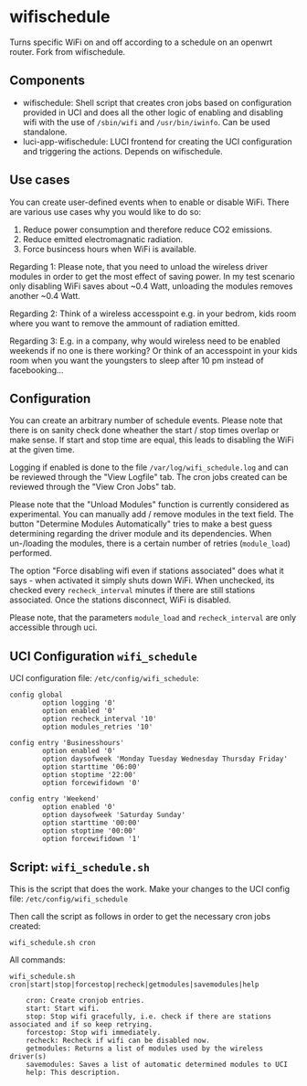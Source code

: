 # wifischedule
Turns specific WiFi on and off according to a schedule on an openwrt router. Fork from wifischedule.

## Components
* wifischedule: Shell script that creates cron jobs based on configuration provided in UCI and does all the other logic of enabling and disabling wifi with the use of `/sbin/wifi` and `/usr/bin/iwinfo`. Can be used standalone.
* luci-app-wifischedule: LUCI frontend for creating the UCI configuration and triggering the actions. Depends on wifischedule.


## Use cases
You can create user-defined events when to enable or disable WiFi. 
There are various use cases why you would like to do so:

1. Reduce power consumption and therefore reduce CO2 emissions.
2. Reduce emitted electromagnatic radiation.
3. Force busincess hours when WiFi is available.

Regarding 1: Please note, that you need to unload the wireless driver modules in order to get the most effect of saving power.
In my test scenario only disabling WiFi saves about ~0.4 Watt, unloading the modules removes another ~0.4 Watt.

Regarding 2: Think of a wireless accesspoint e.g. in your bedrom, kids room where you want to remove the ammount of radiation emitted.

Regarding 3: E.g. in a company, why would wireless need to be enabled weekends if no one is there working? 
Or think of an accesspoint in your kids room when you want the youngsters to sleep after 10 pm instead of facebooking...

## Configuration
You can create an arbitrary number of schedule events. Please note that there is on sanity check done wheather the start / stop times overlap or make sense.
If start and stop time are equal, this leads to disabling the WiFi at the given time.

Logging if enabled is done to the file `/var/log/wifi_schedule.log` and can be reviewed through the "View Logfile" tab.
The cron jobs created can be reviewed through the "View Cron Jobs" tab.

Please note that the "Unload Modules" function is currently considered as experimental. You can manually add / remove modules in the text field.
The button "Determine Modules Automatically" tries to make a best guess determining regarding the driver module and its dependencies.
When un-/loading the modules, there is a certain number of retries (`module_load`) performed.

The option "Force disabling wifi even if stations associated" does what it says - when activated it simply shuts down WiFi.
When unchecked, its checked every `recheck_interval` minutes if there are still stations associated. Once the stations disconnect, WiFi is disabled.

Please note, that the parameters `module_load` and `recheck_interval` are only accessible through uci.

## UCI Configuration `wifi_schedule`
UCI configuration file: `/etc/config/wifi_schedule`:

```
config global
        option logging '0'
        option enabled '0'
        option recheck_interval '10'
        option modules_retries '10'

config entry 'Businesshours'
        option enabled '0'
        option daysofweek 'Monday Tuesday Wednesday Thursday Friday'
        option starttime '06:00'
        option stoptime '22:00'
        option forcewifidown '0'

config entry 'Weekend'
        option enabled '0'
        option daysofweek 'Saturday Sunday'
        option starttime '00:00'
        option stoptime '00:00'
        option forcewifidown '1'
```

## Script: `wifi_schedule.sh`
This is the script that does the work. Make your changes to the UCI config file: `/etc/config/wifi_schedule`

Then call the script as follows in order to get the necessary cron jobs created:

`wifi_schedule.sh cron`

All commands:
 
```
wifi_schedule.sh cron|start|stop|forcestop|recheck|getmodules|savemodules|help

    cron: Create cronjob entries.
    start: Start wifi.
    stop: Stop wifi gracefully, i.e. check if there are stations associated and if so keep retrying.
    forcestop: Stop wifi immediately.
    recheck: Recheck if wifi can be disabled now.
    getmodules: Returns a list of modules used by the wireless driver(s)
    savemodules: Saves a list of automatic determined modules to UCI
    help: This description.
```
